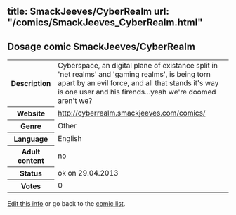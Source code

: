 title: SmackJeeves/CyberRealm
url: "/comics/SmackJeeves_CyberRealm.html"
---
Dosage comic SmackJeeves/CyberRealm
-----------------------------------------

<p id="msg"></p>
<script type="text/javascript">
if (window.location.search === '?edit_info_mail=sent_ok') {
  var elem = document.getElementById("msg");
  elem.innerHTML = 'Edited information sucessfully sent for review, which is usually done daily. Thanks!';
  elem.className = 'ok';
}
</script>
<table class="comicinfo">
<tr>
<th>Description</th><td>Cyberspace, an digital plane of existance split in 'net realms' and 'gaming realms', is being torn apart by an evil force, and all that stands it's way is one user and his firends...yeah we're doomed aren't we?</td>
</tr>
<tr>
<th>Website</th><td><a href="http://cyberrealm.smackjeeves.com/comics/">http://cyberrealm.smackjeeves.com/comics/</a></td>
</tr>
<tr>
<th>Genre</th><td>Other</td>
</tr>
<tr>
<th>Language</th><td>English</td>
</tr>
<tr>
<th>Adult content</th><td>no</td>
</tr>
<tr>
<th>Status</th><td>ok on 29.04.2013</td>
</tr>
<tr>
<th>Votes</th><td>0</td>
</tr>
</table>

[Edit this info](SmackJeeves_CyberRealm_edit.html) or go back to the [comic list](../comic-index.html).
